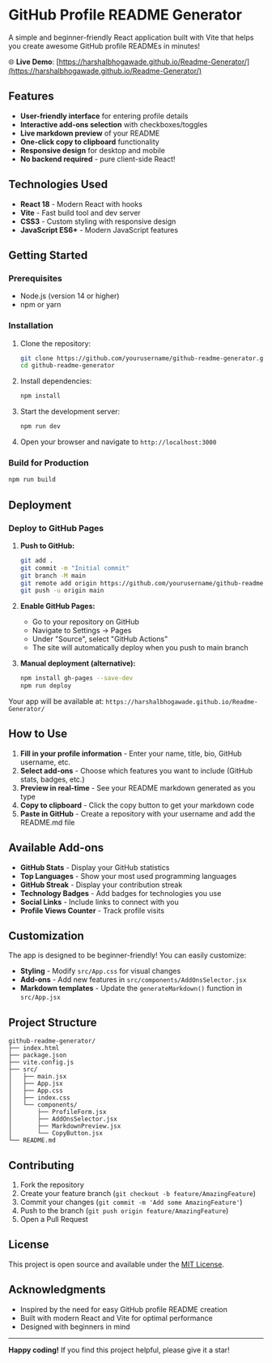 # GitHub Profile README Generator

A simple and beginner-friendly React application built with Vite that helps you create awesome GitHub profile READMEs in minutes!

🌐 **Live Demo**: [https://harshalbhogawade.github.io/Readme-Generator/](https://harshalbhogawade.github.io/Readme-Generator/)

## Features

- **User-friendly interface** for entering profile details
- **Interactive add-ons selection** with checkboxes/toggles
- **Live markdown preview** of your README
- **One-click copy to clipboard** functionality
- **Responsive design** for desktop and mobile
- **No backend required** - pure client-side React!

## Technologies Used

- **React 18** - Modern React with hooks
- **Vite** - Fast build tool and dev server
- **CSS3** - Custom styling with responsive design
- **JavaScript ES6+** - Modern JavaScript features

## Getting Started

### Prerequisites

- Node.js (version 14 or higher)
- npm or yarn

### Installation

1. Clone the repository:
   ```bash
   git clone https://github.com/yourusername/github-readme-generator.git
   cd github-readme-generator
   ```

2. Install dependencies:
   ```bash
   npm install
   ```

3. Start the development server:
   ```bash
   npm run dev
   ```

4. Open your browser and navigate to `http://localhost:3000`

### Build for Production

```bash
npm run build
```

## Deployment

### Deploy to GitHub Pages

1. **Push to GitHub:**
   ```bash
   git add .
   git commit -m "Initial commit"
   git branch -M main
   git remote add origin https://github.com/yourusername/github-readme-generator.git
   git push -u origin main
   ```

2. **Enable GitHub Pages:**
   - Go to your repository on GitHub
   - Navigate to Settings → Pages
   - Under "Source", select "GitHub Actions"
   - The site will automatically deploy when you push to main branch

3. **Manual deployment (alternative):**
   ```bash
   npm install gh-pages --save-dev
   npm run deploy
   ```

Your app will be available at: `https://harshalbhogawade.github.io/Readme-Generator/`

## How to Use

1. **Fill in your profile information** - Enter your name, title, bio, GitHub username, etc.
2. **Select add-ons** - Choose which features you want to include (GitHub stats, badges, etc.)
3. **Preview in real-time** - See your README markdown generated as you type
4. **Copy to clipboard** - Click the copy button to get your markdown code
5. **Paste in GitHub** - Create a repository with your username and add the README.md file

## Available Add-ons

- **GitHub Stats** - Display your GitHub statistics
- **Top Languages** - Show your most used programming languages
- **GitHub Streak** - Display your contribution streak
- **Technology Badges** - Add badges for technologies you use
- **Social Links** - Include links to connect with you
- **Profile Views Counter** - Track profile visits

## Customization

The app is designed to be beginner-friendly! You can easily customize:

- **Styling** - Modify `src/App.css` for visual changes
- **Add-ons** - Add new features in `src/components/AddOnsSelector.jsx`
- **Markdown templates** - Update the `generateMarkdown()` function in `src/App.jsx`

## Project Structure

```
github-readme-generator/
├── index.html
├── package.json
├── vite.config.js
├── src/
│   ├── main.jsx
│   ├── App.jsx
│   ├── App.css
│   ├── index.css
│   └── components/
│       ├── ProfileForm.jsx
│       ├── AddOnsSelector.jsx
│       ├── MarkdownPreview.jsx
│       └── CopyButton.jsx
└── README.md
```

## Contributing

1. Fork the repository
2. Create your feature branch (`git checkout -b feature/AmazingFeature`)
3. Commit your changes (`git commit -m 'Add some AmazingFeature'`)
4. Push to the branch (`git push origin feature/AmazingFeature`)
5. Open a Pull Request

## License

This project is open source and available under the [MIT License](LICENSE).

## Acknowledgments

- Inspired by the need for easy GitHub profile README creation
- Built with modern React and Vite for optimal performance
- Designed with beginners in mind

---

**Happy coding!** If you find this project helpful, please give it a star!